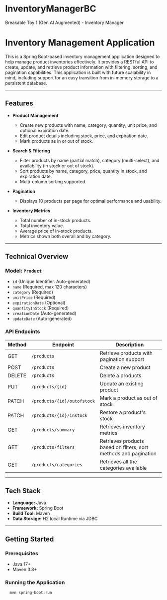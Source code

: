 # InventoryManagerBC
Breakable Toy 1 (Gen AI Augmented) - Inventory Manager

# Inventory Management Application

This is a Spring Boot-based inventory management application designed to help manage product inventories effectively. It provides a RESTful API to create, update, and retrieve product information with filtering, sorting, and pagination capabilities. This application is built with future scalability in mind, including support for an easy transition from in-memory storage to a persistent database.

---

## Features

- **Product Management**
    - Create new products with name, category, quantity, unit price, and optional expiration date.
    - Edit product details including stock, price, and expiration date.
    - Mark products as in or out of stock.

- **Search & Filtering**
    - Filter products by name (partial match), category (multi-select), and availability (in stock or out of stock).
    - Sort products by name, category, price, quantity in stock, and expiration date.
    - Multi-column sorting supported.

- **Pagination**
    - Displays 10 products per page for optimal performance and usability.

- **Inventory Metrics**
    - Total number of in-stock products.
    - Total inventory value.
    - Average price of in-stock products.
    - Metrics shown both overall and by category.

---

## Technical Overview

### Model: `Product`
- `id` (Unique Identifier. Auto-generated)
- `name` (Required, max 120 characters)
- `category` (Required)
- `unitPrice` (Required)
- `expirationDate` (Optional)
- `quantityInStock` (Required)
- `creationDate` (Auto-generated)
- `updateDate` (Auto-generated)

### API Endpoints

| Method | Endpoint                    | Description                                                      |
|--------|-----------------------------|------------------------------------------------------------------|
| GET    | `/products`                 | Retrieve products with pagination support                        |
| POST   | `/products`                 | Create a new product                                             |
| DELETE | `/products`                 | Delete a products                                                |
| PUT    | `/products/{id}`            | Update an existing product                                       |
| PATCH  | `/products/{id}/outofstock` | Mark a product as out of stock                                   |
| PATCH  | `/products/{id}/instock`    | Restore a product's stock<br/>                                   |
| GET    | `/products/summary`         | Retrieves inventory metrics                                      |
| GET    | `/products/filters`         | Retrieves products based on filters, sort methods and pagination |
| GET    | `/products/categories`      | Retrieves all the categories available                           |


---

##  Tech Stack

- **Language:** Java
- **Framework:** Spring Boot
- **Build Tool:** Maven
- **Data Storage:** H2 local Runtime via JDBC

---

## Getting Started

### Prerequisites

- Java 17+
- Maven 3.8+

### Running the Application

```bash
  mvn spring-boot:run
```
